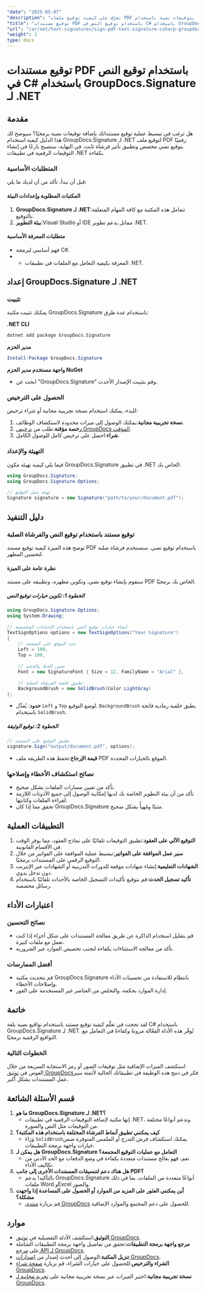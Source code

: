 ```yaml
---
"date": "2025-05-07"
"description": "تعرّف على كيفية توقيع ملفات PDF رقميًا بتوقيعات نصية باستخدام GroupDocs.Signature لـ .NET. أتمتة عملية توقيع مستنداتك بكفاءة."
"title": "توقيع مستندات PDF باستخدام توقيع النص في C# باستخدام GroupDocs.Signature لـ .NET"
"url": "/ar/net/text-signatures/sign-pdf-text-signature-csharp-groupdocs/"
"weight": 1
type: docs
---
```

# توقيع مستندات PDF باستخدام توقيع النص في C# باستخدام GroupDocs.Signature لـ .NET

## مقدمة

هل ترغب في تبسيط عملية توقيع مستنداتك بإضافة توقيعات نصية برمجيًا؟ سيوضح لك هذا الدليل كيفية استخدام GroupDocs.Signature لـ .NET لتوقيع ملف PDF رقميًا بتوقيع نصي مخصص وتطبيق تأثير فرشاة ثابت. في النهاية، ستصبح بارعًا في إنشاء التوقيعات الرقمية في تطبيقات .NET بكفاءة.

### المتطلبات الأساسية
قبل أن نبدأ، تأكد من أن لديك ما يلي:

#### المكتبات المطلوبة وإعدادات البيئة
1. **GroupDocs.Signature لـ .NET**:تتعامل هذه المكتبة مع كافة المهام المتعلقة بالتوقيع.
2. **بيئة التطوير**:Visual Studio أو IDE مماثل يدعم تطوير .NET.

#### متطلبات المعرفة الأساسية
- فهم أساسي لبرمجة C#.
- - المعرفة بكيفية التعامل مع الملفات في تطبيقات .NET.

## إعداد GroupDocs.Signature لـ .NET

### تثبيت
يمكنك تثبيت مكتبة GroupDocs.Signature باستخدام عدة طرق:

**.NET CLI**
```bash
dotnet add package GroupDocs.Signature
```

**مدير الحزم**
```powershell
Install-Package GroupDocs.Signature
```

**واجهة مستخدم مدير الحزم NuGet**
- ابحث عن "GroupDocs.Signature" وقم بتثبيت الإصدار الأحدث.

### الحصول على الترخيص
للبدء، يمكنك استخدام نسخة تجريبية مجانية أو شراء ترخيص:
1. **نسخة تجريبية مجانية**:يمكنك الوصول إلى ميزات محدودة لاستكشاف الوظائف.
2. **رخصة مؤقتة**:طلب من [ترخيص GroupDocs المؤقت](https://purchase.groupdocs.com/temporary-license/).
3. **شراء**:احصل على ترخيص كامل للوصول الكامل.

### التهيئة والإعداد
فيما يلي كيفية تهيئة مكون GroupDocs.Signature في تطبيق .NET الخاص بك:

```csharp
using GroupDocs.Signature;
using GroupDocs.Signature.Options;

// تهيئة مثيل التوقيع
Signature signature = new Signature("path/to/your/document.pdf");
```

## دليل التنفيذ

### توقيع مستند باستخدام توقيع النص والفرشاة الصلبة
توضح هذه الميزة كيفية توقيع مستند PDF باستخدام توقيع نصي. سنستخدم فرشاة صلبة لتحسين المظهر.

#### نظرة عامة على الميزة
سنقوم بإنشاء توقيع نصي، وتكوين مظهره، وتطبيقه على مستند PDF الخاص بك برمجيًا.

##### الخطوة 1: تكوين خيارات توقيع النص
```csharp
using GroupDocs.Signature.Options;
using System.Drawing;

// إنشاء خيارات توقيع النص باستخدام الإعدادات المخصصة
TextSignOptions options = new TextSignOptions("Your Signature")
{
    // حدد الموقع على الصفحة
    Left = 100,
    Top = 100,

    // تعيين الخط والحجم
    Font = new SignatureFont { Size = 12, FamilyName = "Arial" },

    // تطبيق خلفية الفرشاة الصلبة
    BackgroundBrush = new SolidBrush(Color.LightGray)
};
```
- **حدود**: يُعدِّل `Left` و `Top` لوضع التوقيع. `BackgroundBrush` يطبق خلفية رمادية فاتحة باستخدام `SolidBrush`.

##### الخطوة 2: توقيع الوثيقة
```csharp
// تطبيق التوقيع على المستند
signature.Sign("output/document.pdf", options);
```
- **قيمة الإرجاع**:تحفظ هذه الطريقة ملف PDF الموقع بالخيارات المحددة.

### نصائح استكشاف الأخطاء وإصلاحها
- تأكد من تعيين مسارات الملفات بشكل صحيح.
- تأكد من أن بيئة التطوير الخاصة بك لديها إمكانية الوصول إلى جميع الأذونات اللازمة لقراءة الملفات وكتابتها.
- تحقق مما إذا كان GroupDocs.Signature مثبتًا ومُهيأً بشكل صحيح.

## التطبيقات العملية
1. **التوقيع الآلي على العقود**:تطبيق التوقيعات تلقائيًا على نماذج العقود، مما يوفر الوقت في الأقسام القانونية.
2. **سير عمل الموافقة على الفواتير**:تبسيط عملية الموافقة على الفواتير من خلال التوقيع الرقمي على المستندات برمجيًا.
3. **الشهادات التعليمية**:إنشاء شهادات موقعة للدورات التدريبية أو الشهادات عبر الإنترنت دون تدخل يدوي.
4. **تأكيد تسجيل الحدث**:قم بتوقيع تأكيدات التسجيل الخاصة بالأحداث تلقائيًا باستخدام رسائل مخصصة.

## اعتبارات الأداء
### نصائح التحسين
- قم بتقليل استخدام الذاكرة عن طريق معالجة المستندات على شكل أجزاء إذا كنت تعمل مع ملفات كبيرة.
- تأكد من معالجة الاستثناءات بكفاءة لتجنب تخصيص الموارد غير الضرورية.

### أفضل الممارسات
- قم بتحديث مكتبة GroupDocs.Signature بانتظام للاستفادة من تحسينات الأداء وإصلاحات الأخطاء.
- إدارة الموارد بحكمة، والتخلص من العناصر غير المستخدمة على الفور.

## خاتمة
لقد نجحت في تعلّم كيفية توقيع مستند باستخدام تواقيع نصية بلغة C# باستخدام GroupDocs.Signature لـ .NET. تُوفّر هذه الأداة الفعّالة مرونةً وكفاءةً في التعامل مع التواقيع الرقمية برمجيًا.

### الخطوات التالية
استكشف الميزات الإضافية مثل توقيعات الصور أو رمز الاستجابة السريعة من خلال الغوص في [توثيق GroupDocs](https://docs.groupdocs.com/signature/net/)فكر في دمج هذه الوظيفة في تطبيقاتك الحالية لأتمتة سير عمل المستندات بشكل أكبر.

## قسم الأسئلة الشائعة
1. **ما هو GroupDocs.Signature لـ .NET؟**
   - إنها مكتبة لإضافة التوقيعات الرقمية في تطبيقات .NET، وتدعم أنواعًا مختلفة من التوقيعات مثل النص والصورة.
2. **كيف يمكنني تطبيق أنماط الفرشاة المختلفة باستخدام هذه المكتبة؟**
   - وَرَاءَ `SolidBrush`يمكنك استكشاف فرش التدرج أو الملمس المتوفرة ضمن خيارات واجهة برمجة التطبيقات.
3. **هل يمكن لـ GroupDocs.Signature التعامل مع عمليات التوقيع المجمعة؟**
   - نعم، فهو يعالج مستندات متعددة بكفاءة في وضع الدفعات مع الحد الأدنى من تكاليف الأداء.
4. **هل هناك دعم لتنسيقات المستندات الأخرى إلى جانب PDF؟**
   - بالتأكيد! يدعم GroupDocs.Signature أنواعًا متعددة من الملفات، بما في ذلك ملفات Word وExcel والصور.
5. **أين يمكنني العثور على المزيد من الموارد أو الحصول على المساعدة إذا واجهت مشكلة؟**
   - قم بزيارة [منتدى GroupDocs](https://forum.groupdocs.com/c/signature/) للحصول على دعم المجتمع والموارد الإضافية.

## موارد
- **التوثيق**:استكشف الأدلة التفصيلية في [توثيق GroupDocs](https://docs.groupdocs.com/signature/net/).
- **مرجع واجهة برمجة التطبيقات**:تحقق من تفاصيل واجهة برمجة التطبيقات الشاملة على [مرجع API لـ GroupDocs](https://reference.groupdocs.com/signature/net/).
- **تنزيل المكتبة**:الوصول إلى أحدث إصدار من [إصدارات GroupDocs](https://releases.groupdocs.com/signature/net/).
- **الشراء والترخيص**:للحصول على خيارات الشراء، قم بزيارة [صفحة شراء GroupDocs](https://purchase.groupdocs.com/buy).
- **نسخة تجريبية مجانية**:اختبر الميزات عبر نسخة تجريبية مجانية على [تجربة مجانية لـ GroupDocs](https://releases.groupdocs.com/signature/net/).